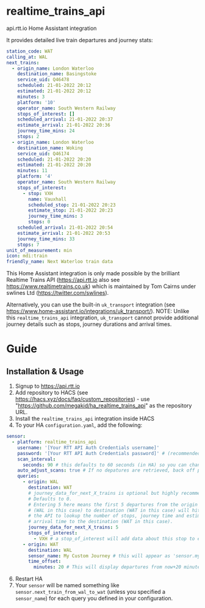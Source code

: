 # realtime_trains_api
api.rtt.io Home Assistant integration

It provides detailed live train departures and journey stats:

```yaml
station_code: WAT
calling_at: WAL
next_trains:
  - origin_name: London Waterloo
    destination_name: Basingstoke
    service_uid: Q46478
    scheduled: 21-01-2022 20:12
    estimated: 21-01-2022 20:12
    minutes: 3
    platform: '10'
    operator_name: South Western Railway
    stops_of_interest: []
    scheduled_arrival: 21-01-2022 20:37
    estimate_arrival: 21-01-2022 20:36
    journey_time_mins: 24
    stops: 2
  - origin_name: London Waterloo
    destination_name: Woking
    service_uid: Q46174
    scheduled: 21-01-2022 20:20
    estimated: 21-01-2022 20:20
    minutes: 11
    platform: '4'
    operator_name: South Western Railway
    stops_of_interest:
      - stop: VXH
        name: Vauxhall
        scheduled_stop: 21-01-2022 20:23
        estimate_stop: 21-01-2022 20:23
        journey_time_mins: 3
        stops: 0
    scheduled_arrival: 21-01-2022 20:54
    estimate_arrival: 21-01-2022 20:53
    journey_time_mins: 33
    stops: 7
unit_of_measurement: min
icon: mdi:train
friendly_name: Next Waterloo train data
```

This Home Assistant integration is only made possible by the brilliant Realtime Trains API (https://api.rtt.io also see https://www.realtimetrains.co.uk) which is maintained by Tom Cairns under swlines Ltd (https://twitter.com/swlines).

Alternatively, you can use the built-in `uk_transport` integration (see https://www.home-assistant.io/integrations/uk_transport/).  NOTE: Unlike this `realtime_trains_api` integration, `uk_transport` cannot provide additional journey details such as stops, journey durations and arrival times.

# Guide

## Installation & Usage

1. Signup to https://api.rtt.io
2. Add repository to HACS (see https://hacs.xyz/docs/faq/custom_repositories) - use "https://github.com/megakid/ha_realtime_trains_api" as the repository URL.
3. Install the `realtime_trains_api` integration inside HACS
5. To your HA `configuration.yaml`, add the following:
```yaml
sensor:
  - platform: realtime_trains_api
    username: '[Your RTT API Auth Credentials username]'
    password: '[Your RTT API Auth Credentials password]' # (recommended to use '!secret my_rtt_password' and add to secrets.yaml)
    scan_interval:
      seconds: 90 # this defaults to 60 seconds (in HA) so you can change this.  Dont set it too frequent or you might get blocked for abuse of the RTT API.
    auto_adjust_scans: true # If no depatures are retrieved, back off polling interval to 30 mins (until there are some trains)
    queries:
      - origin: WAL
        destination: WAT
        # journey_data_for_next_X_trains is optional but highly recommended, 
        # Defaults to 0. 
        # Entering 5 here means the first 5 departures from the origin 
        # (WAL in this case) to destination (WAT in this case) will hit 
        # the API to lookup the number of stops, journey time and estimated
        # arrival time to the destination (WAT in this case).
        journey_data_for_next_X_trains: 5 
        stops_of_interest:
          - VXH # a stop_of_interest will add data about this stop to each train's data (only if journey_data is gathered for that journey).  Means you can add more context to the train journey (e.g. my commute can start at two stops for some trains, only one for others meaning it might change my choice of train if I can get on at VXH instead of WAT)
      - origin: WAT
        destination: WAL
        sensor_name: My Custom Journey # this will appear as 'sensor.my_custom_journey'
        time_offset:
          minutes: 20 # This will display departures from now+20 minutes - useful if the station is 20 minutes travel/walk away.
```
6. Restart HA
7. Your `sensor` will be named something like `sensor.next_train_from_wal_to_wat` (unless you specified a `sensor_name`) for each query you defined in your configuration.
